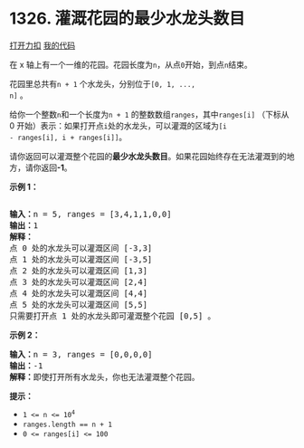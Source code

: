 # 1326. 灌溉花园的最少水龙头数目

[打开力扣](https://leetcode.cn/problems/minimum-number-of-taps-to-open-to-water-a-garden) [我的代码](1326.minimum_number_of_taps_to_open_to_water_a_garden.py)

在 x 轴上有一个一维的花园。花园长度为<code>n</code>，从点<code>0</code>开始，到点<code>n</code>结束。

花园里总共有<code>n + 1</code> 个水龙头，分别位于<code>[0, 1, ..., n]</code> 。

给你一个整数<code>n</code>和一个长度为<code>n + 1</code> 的整数数组<code>ranges</code>，其中<code>ranges[i]</code> （下标从 0 开始）表示：如果打开点<code>i</code>处的水龙头，可以灌溉的区域为<code>[i - ranges[i], i + ranges[i]]</code>。

请你返回可以灌溉整个花园的<strong>最少水龙头数目</strong>。如果花园始终存在无法灌溉到的地方，请你返回<strong>-1</strong>。



<strong>示例 1：</strong>

<img alt="" src="https://assets.leetcode-cn.com/aliyun-lc-upload/uploads/2020/01/19/1685_example_1.png" />

<pre>
<strong>输入：</strong>n = 5, ranges = [3,4,1,1,0,0]
<strong>输出：</strong>1
<strong>解释：
</strong>点 0 处的水龙头可以灌溉区间 [-3,3]
点 1 处的水龙头可以灌溉区间 [-3,5]
点 2 处的水龙头可以灌溉区间 [1,3]
点 3 处的水龙头可以灌溉区间 [2,4]
点 4 处的水龙头可以灌溉区间 [4,4]
点 5 处的水龙头可以灌溉区间 [5,5]
只需要打开点 1 处的水龙头即可灌溉整个花园 [0,5] 。
</pre>

<strong>示例 2：</strong>

<pre>
<strong>输入：</strong>n = 3, ranges = [0,0,0,0]
<strong>输出：</strong>-1
<strong>解释：</strong>即使打开所有水龙头，你也无法灌溉整个花园。
</pre>



<strong>提示：</strong>

<ul>
	<li><code>1 <= n <= 10<sup>4</sup></code></li>
	<li><code>ranges.length == n + 1</code></li>
	<li><code>0 <= ranges[i] <= 100</code></li>
</ul>
